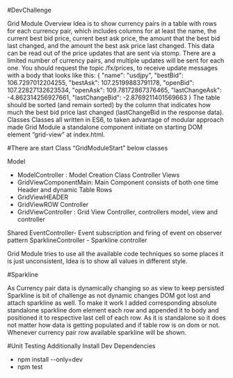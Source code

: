 #DevChallenge	

Grid Module Overview
Idea is to show  currency pairs in a table with rows for each currency pair, which includes columns for at least the name, the current best bid price, current best ask price, the amount that the best bid last changed, and the amount the best ask price last changed. This data can be read out of the price updates that are sent via stomp. There are a limited number of currency pairs, and multiple updates will be sent for each one. You should request the topic /fx/prices, to receive update messages with a body that looks like this:
{
  "name": "usdjpy",
  "bestBid": 106.7297012204255,
  "bestAsk": 107.25199883791178,
  "openBid": 107.22827132623534,
  "openAsk": 109.78172867376465,
  "lastChangeAsk": -4.862314256927661,
  "lastChangeBid": -2.8769211401569663
}
The table should be sorted (and remain sorted) by the column that indicates how much the best bid price last changed (lastChangeBid in the response data).
Classes
Classes all written in ES6, to taken advantage of modular approach made Grid Module a standalone component initiate on starting DOM element “grid-view” at index.html.

#There are start Class “GridModuleStart” below classes

Model
-	ModelController : Model Creation Class Controller
Views
-	GridViewComponentMain: Main Component consists of both one time Header and dynamic Table Rows
-	GridViewHEADER
-	GridViewROW
Controller
-	GridViewController :  Grid View Controller, controllers model, view and controller

Shared 
EventController- Event subscription and firing of event on observer pattern
SparklineController  - Sparkline controller


Grid Module tries to use all the available code techniques so some places it is just unconsistent, Idea is to show all values in different style.

#Sparkline

As Currency pair data is dynamically changing so as view to keep persisted Sparkline is bit of challenge as not dynamic changes DOM got lost and attach sparkline as well. To make it work I added corresponding absolute standalone sparkline dom element each row and appended it to body and positioned it to respective last cell of each row. As it is standalone so it does not matter how data is getting populated and if table row is on dom or not. Whenever currency pair row available sparkline will be shown.  

#Unit Testing
Additionally Install Dev Dependencies
- npm install --only=dev
- npm test
